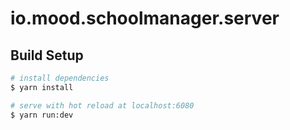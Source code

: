 # io.mood.schoolmanager.server

## Build Setup

```bash
# install dependencies
$ yarn install

# serve with hot reload at localhost:6080
$ yarn run:dev
```
